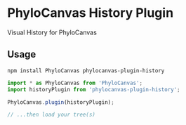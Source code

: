 # PhyloCanvas History Plugin
Visual History for PhyloCanvas

## Usage
```
npm install PhyloCanvas phylocanvas-plugin-history
```
```javascript
import * as PhyloCanvas from 'PhyloCanvas';
import historyPlugin from 'phylocanvas-plugin-history';

PhyloCanvas.plugin(historyPlugin);

// ...then load your tree(s)
```

